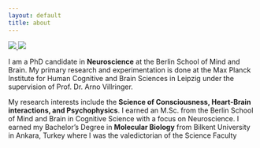 ```yaml
---
layout: default
title: about
---
```


<div class="row">
  <div class="column">
  <a class='hover_image' href='#'>
      <img src='{{site.url}}/assets/images/me_boxed.png'/>
      <img  src='{{site.url}}/assets/images/me.png' class='hide'/>
  </a>
  </div>
  <div class="column">
    <p>I am a PhD candidate in <strong>Neuroscience</strong> at the Berlin School of Mind and Brain. My primary research and experimentation is done at the Max Planck Institute for Human Cognitive and Brain Sciences in Leipzig under the supervision of Prof. Dr. Arno Villringer. </p><p>My research interests include the <strong>Science of Consciousness, Heart-Brain interactions, and Psychophysics</strong>. I earned an M.Sc. from the Berlin School of Mind and Brain in Cognitive Science with a focus on Neuroscience. I earned my Bachelor’s Degree in <strong>Molecular Biology</strong> from Bilkent University in Ankara, Turkey where I was the valedictorian of the Science Faculty</p>
  </div>
</div>
